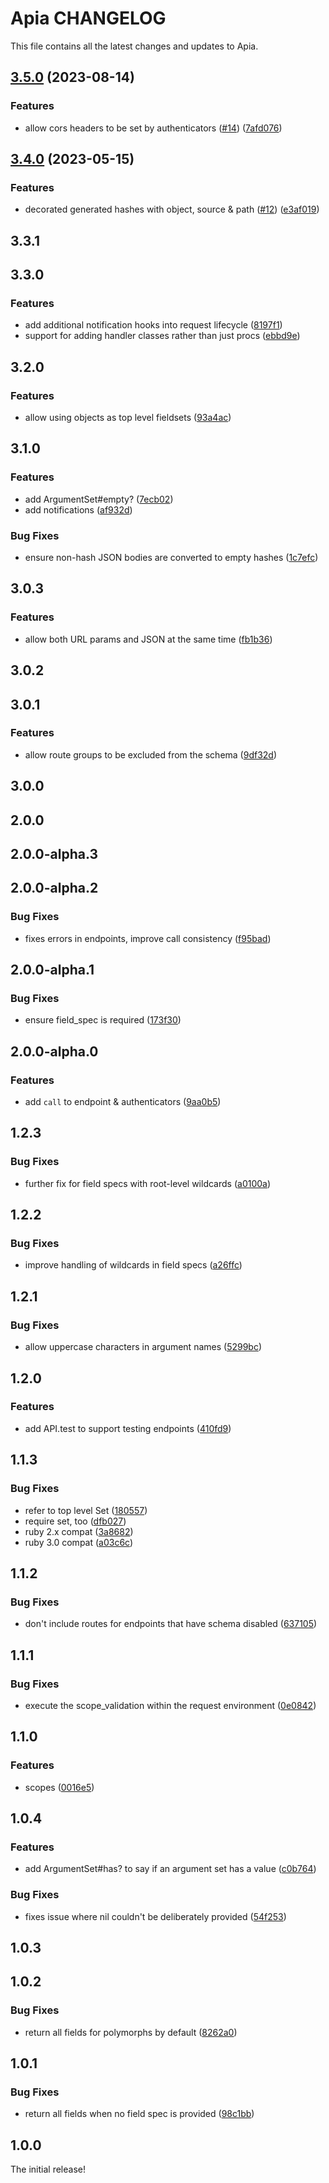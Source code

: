 # Apia CHANGELOG

This file contains all the latest changes and updates to Apia.

## [3.5.0](https://github.com/krystal/apia/compare/v3.4.0...v3.5.0) (2023-08-14)


### Features

* allow cors headers to be set by authenticators ([#14](https://github.com/krystal/apia/issues/14)) ([7afd076](https://github.com/krystal/apia/commit/7afd076307f07588d18af0efe07f99d1cb08d90d))

## [3.4.0](https://github.com/krystal/apia/compare/v3.3.1...v3.4.0) (2023-05-15)


### Features

* decorated generated hashes with object, source & path ([#12](https://github.com/krystal/apia/issues/12)) ([e3af019](https://github.com/krystal/apia/commit/e3af01918c390e3ba82ee590bbd4d001003aa422))

## 3.3.1

## 3.3.0

### Features

- add additional notification hooks into request lifecycle ([8197f1](https://github.com/krystal/apia/commit/8197f16253bb5e1e55c6704c8a21fe6a9f290785))
- support for adding handler classes rather than just procs ([ebbd9e](https://github.com/krystal/apia/commit/ebbd9e9f1f1a0b30bff7872ac32dfeca6b4b5ab9))

## 3.2.0

### Features

- allow using objects as top level fieldsets ([93a4ac](https://github.com/krystal/apia/commit/93a4ac774940f10716ed676de6e2d55aa7ec3db6))

## 3.1.0

### Features

- add ArgumentSet#empty? ([7ecb02](https://github.com/krystal/apia/commit/7ecb0252571250620070f8355904725a344b9959))
- add notifications ([af932d](https://github.com/krystal/apia/commit/af932dc452d002bcabd4b8afa58f1eded9551c5a))

### Bug Fixes

- ensure non-hash JSON bodies are converted to empty hashes ([1c7efc](https://github.com/krystal/apia/commit/1c7efcdcd11379e9bdfabc853eed20feee90743a))

## 3.0.3

### Features

- allow both URL params and JSON at the same time ([fb1b36](https://github.com/krystal/apia/commit/fb1b36d2b1388d43c1360b0be413611dc0adce5a))

## 3.0.2

## 3.0.1

### Features

- allow route groups to be excluded from the schema ([9df32d](https://github.com/krystal/apia/commit/9df32d02704378f50f7e294a7616de24ce65fdcb))

## 3.0.0

## 2.0.0

## 2.0.0-alpha.3

## 2.0.0-alpha.2

### Bug Fixes

- fixes errors in endpoints, improve call consistency ([f95bad](https://github.com/krystal/apia/commit/f95bad7e34ec01b809adaaaa985ebbe1df82b1b4))

## 2.0.0-alpha.1

### Bug Fixes

- ensure field_spec is required ([173f30](https://github.com/krystal/apia/commit/173f30857ffa870bfbc7bd610d3bc7ec84e7bfd7))

## 2.0.0-alpha.0

### Features

- add `call` to endpoint & authenticators ([9aa0b5](https://github.com/krystal/apia/commit/9aa0b55ff9b470eeb7a0bd4d80b58f343ce123b1))

## 1.2.3

### Bug Fixes

- further fix for field specs with root-level wildcards ([a0100a](https://github.com/krystal/apia/commit/a0100aabb9573a315deb3d532a6aa3fcb22c965c))

## 1.2.2

### Bug Fixes

- improve handling of wildcards in field specs ([a26ffc](https://github.com/krystal/apia/commit/a26ffc297563ace3d7b82d5363a1ccb76422e02e))

## 1.2.1

### Bug Fixes

- allow uppercase characters in argument names ([5299bc](https://github.com/krystal/apia/commit/5299bc4e4478086ebf1efadbb24513270a404863))

## 1.2.0

### Features

- add API.test to support testing endpoints ([410fd9](https://github.com/krystal/apia/commit/410fd9cbfd63de266cb99a4ddccded67cf61be3a))

## 1.1.3

### Bug Fixes

- refer to top level Set ([180557](https://github.com/krystal/apia/commit/180557f96b0ba917ede14004e6ca258239185247))
- require set, too ([dfb027](https://github.com/krystal/apia/commit/dfb027ca5e32a5e2687e17715bbe0efc08eefb7d))
- ruby 2.x compat ([3a8682](https://github.com/krystal/apia/commit/3a8682f5db07df5a750b9be6ae8907403cbcad52))
- ruby 3.0 compat ([a03c6c](https://github.com/krystal/apia/commit/a03c6c5ff34f1725465800b5e4b80854cffda0fb))

## 1.1.2

### Bug Fixes

- don't include routes for endpoints that have schema disabled ([637105](https://github.com/krystal/apia/commit/6371059dde8a4677cbb347043a27e9df9123c025))

## 1.1.1

### Bug Fixes

- execute the scope_validation within the request environment ([0e0842](https://github.com/krystal/apia/commit/0e08423efd74845a88ed69d22ee23d920fba06d5))

## 1.1.0

### Features

- scopes ([0016e5](https://github.com/krystal/apia/commit/0016e5ef6d1f2ca30a2a83526444a19b5b577822))

## 1.0.4

### Features

- add ArgumentSet#has? to say if an argument set has a value ([c0b764](https://github.com/krystal/apia/commit/c0b7643eaad5f6b3b1fbc625015d918a23bd49af))

### Bug Fixes

- fixes issue where nil couldn't be deliberately provided ([54f253](https://github.com/krystal/apia/commit/54f253b1627326287b8738802737c7e393741074))

## 1.0.3

## 1.0.2

### Bug Fixes

- return all fields for polymorphs by default ([8262a0](https://github.com/krystal/apia/commit/8262a0eba7d3c75fa3c7c5efdb061c04b72a7434))

## 1.0.1

### Bug Fixes

- return all fields when no field spec is provided ([98c1bb](https://github.com/krystal/apia/commit/98c1bbb1118028db821e3409df12ca89ff959b0b))

## 1.0.0

The initial release!
